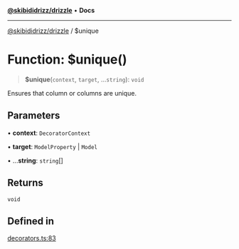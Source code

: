 [**@skibididrizz/drizzle**](../README.md) • **Docs**

***

[@skibididrizz/drizzle](../README.md) / $unique

# Function: $unique()

> **$unique**(`context`, `target`, ...`string`): `void`

Ensures that column or columns are unique.

## Parameters

• **context**: `DecoratorContext`

• **target**: `ModelProperty` \| `Model`

• ...**string**: `string`[]

## Returns

`void`

## Defined in

[decorators.ts:83](https://github.com/skibididrizz/main/blob/def61ef5794ebf1ee607e686f105a6c585684916/packages/drizzle/src/decorators.ts#L83)
